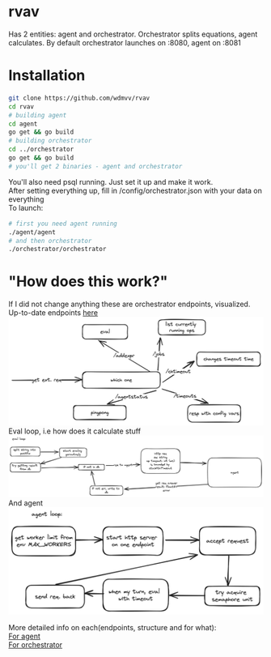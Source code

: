 # rvav
Has 2 entities: agent and orchestrator. Orchestrator splits equations, agent calculates. By default orchestrator launches on :8080, agent on :8081

# Installation
```sh
git clone https://github.com/wdmvv/rvav
cd rvav
# building agent
cd agent
go get && go build
# building orchestrator
cd ../orchestrator
go get && go build
# you'll get 2 binaries - agent and orchestrator
```
You'll also need psql running. Just set it up and make it work.<br>
After setting everything up, fill in /config/orchestrator.json with your data on everything<br>
To launch:
```sh
# first you need agent running
./agent/agent
# and then orchestrator
./orchestrator/orchestrator
```

# "How does this work?"
If I did not change anything these are orchestrator endpoints, visualized. Up-to-date endpoints [here](/docs/orch.md)
![image](./images/orchestrator.png)
Eval loop, i.e how does it calculate stuff
![image](./images/eval.png)
And agent
![image](./images/agent.png)

More detailed info on each(endpoints, structure and for what):<br>
[For agent](/docs/agent.md)<br>
[For orchestrator](/docs/orch.md)<br>

